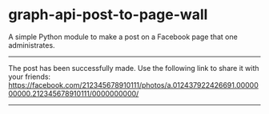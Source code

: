 # graph-api-post-to-page-wall
A simple Python module to make a post on a Facebook page that one administrates.


******************

The post has been successfully made. Use the following link to share it with your friends: https://facebook.com/212345678910111/photos/a.012437922426691.0000000000.212345678910111/0000000000/

******************
